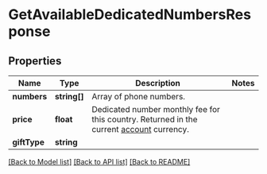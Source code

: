 # GetAvailableDedicatedNumbersResponse

## Properties
Name | Type | Description | Notes
------------ | ------------- | ------------- | -------------
**numbers** | **string[]** | Array of phone numbers. | 
**price** | **float** | Dedicated number monthly fee for this country. Returned in the current [account](https://docs.textmagic.com/#tag/User) currency. | 
**giftType** | **string** |  | 

[[Back to Model list]](../README.md#documentation-for-models) [[Back to API list]](../README.md#documentation-for-api-endpoints) [[Back to README]](../README.md)


